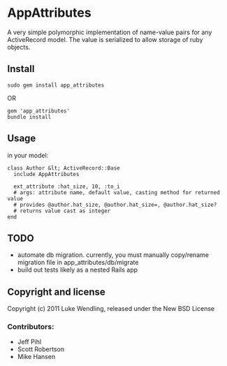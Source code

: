 # AppAttributes

A very simple polymorphic implementation of name-value pairs for any ActiveRecord model. The value is serialized to allow storage of ruby objects.

## Install

    sudo gem install app_attributes

OR

    gem 'app_attributes'
    bundle install

## Usage

in your model:

    class Author &lt; ActiveRecord::Base
      include AppAttributes

      ext_attribute :hat_size, 10, :to_i
      # args: attribute name, default value, casting method for returned value
      # provides @author.hat_size, @author.hat_size=, @author.hat_size?
      # returns value cast as integer
    end

## TODO

* automate db migration. currently, you must manually copy/rename migration file in app_attributes/db/migrate
* build out tests likely as a nested Rails app

## Copyright and license

Copyright (c) 2011 Luke Wendling, released under the New BSD License

### Contributors:

*   Jeff Pihl
*   Scott Robertson
*   Mike Hansen

